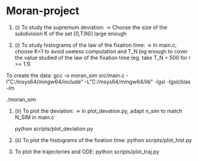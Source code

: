 # Moran-project

1. (i) To study the supremum deviation: 
  -> Choose the size of the subdivision K of the set [0,T(N)] large enough

2. (i) To study histograms of the law of the fixation time:
  -> In main.c, choose K=1 to avoid useless computation and T_N big enough to cover the value studied of the law of the fixation time (eg. take T_N = 500 for r >= 1.1)

To create the data: 
  gcc -o moran_sim src/main.c -I"C:/msys64/mingw64/include" -L"C:/msys64/mingw64/lib" -lgsl -lgslcblas -lm

  ./moran_sim

1. (ii) To plot the deviation:
   -> in plot_devation.py, adapt n_sim to match N_SIM in main.c

   python scripts/plot_deviation.py

2. (ii) To plot the histograms of the fixation time:
   python scripts/plot_hist.py

3. To plot the trajectories and ODE:
  python scripts/plot_traj.py
